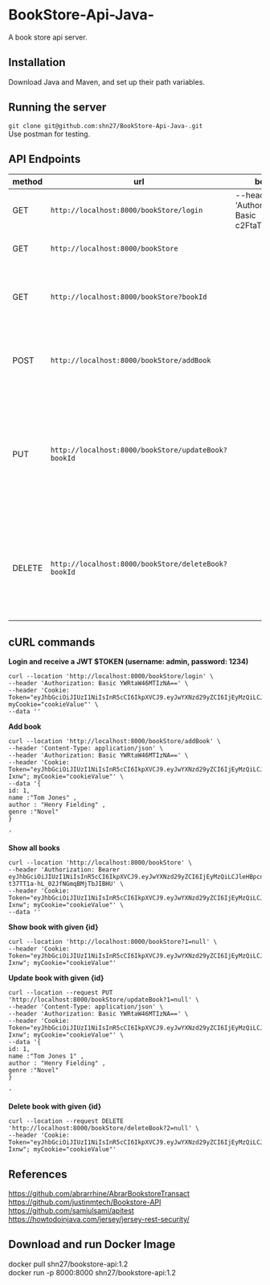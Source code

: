 # BookStore-Api-Java-
A book store api server.

**Installation**
-----------------------------------------------------------------
Download Java and Maven, and set up their path variables.

**Running the server**
-----------------------------------------------------------------
```git clone git@github.com:shn27/BookStore-Api-Java-.git``` </br>
Use postman for testing.


**API Endpoints**
-----------------------------------------------------------------
|method|url|body|action
|-----|----|---|---|
|GET| `http://localhost:8000/bookStore/login` | --header 'Authorization: Basic c2FtaToxMjM0' | returns a JWT token $TOKEN|
|GET| `http://localhost:8000/bookStore` |   | returns all the books.|
|GET| `http://localhost:8000/bookStore?bookId` |   | return a single book where Id = bookId.|
|POST| `http://localhost:8000/bookStore/addBook` |   | Add the book. Return the addded book.|
|PUT| `http://localhost:8000/bookStore/updateBook?bookId` |   | Update the book the book if bookId is present. Return the updated book.|
|DELETE| `http://localhost:8000/bookStore/deleteBook?bookId` |   | Delete the book the book if bookId is present. Return void.|

**cURL commands**
-----------------------------------------------------------------
**Login and receive a JWT $TOKEN (username: admin, password: 1234)**
```
curl --location 'http://localhost:8000/bookStore/login' \
--header 'Authorization: Basic YWRtaW46MTIzNA==' \
--header 'Cookie: Token="eyJhbGciOiJIUzI1NiIsInR5cCI6IkpXVCJ9.eyJwYXNzd29yZCI6IjEyMzQiLCJleHBpcnlfdGltZSI6MTcwMDA1MTcyMywidXNlcm5hbWUiOiJhZG1pbiJ9.GMfloFmkCpvi7zYoyzZkD0ycMQNrNEj7j6UQsBGL5O4"; myCookie="cookieValue"' \
--data ''
```
**Add book**
```
curl --location 'http://localhost:8000/bookStore/addBook' \
--header 'Content-Type: application/json' \
--header 'Authorization: Basic YWRtaW46MTIzNA==' \
--header 'Cookie: Token="eyJhbGciOiJIUzI1NiIsInR5cCI6IkpXVCJ9.eyJwYXNzd29yZCI6IjEyMzQiLCJleHBpcnlfdGltZSI6MTcwMDA1MjcyNiwidXNlcm5hbWUiOiJhZG1pbiJ9.SQMrL0VArHh6OBrK0ufeXKSG8WwrJmSqvV_7s4-Ixnw"; myCookie="cookieValue"' \
--data '{
id: 1,
name :"Tom Jones" ,
author : "Henry Fielding" ,
genre :"Novel"
}

'
```


**Show all books**

```
curl --location 'http://localhost:8000/bookStore' \
--header 'Authorization: Bearer eyJhbGciOiJIUzI1NiIsInR5cCI6IkpXVCJ9.eyJwYXNzd29yZCI6IjEyMzQiLCJleHBpcnlfdGltZSI6MTY5OTk3MzQxNywidXNlcm5hbWUiOiJhZG1pbiJ9.gaS2JWdnzKa3N-t37TT1a-hL_02JfNGmqBMjTbJIBHU' \
--header 'Cookie: Token="eyJhbGciOiJIUzI1NiIsInR5cCI6IkpXVCJ9.eyJwYXNzd29yZCI6IjEyMzQiLCJleHBpcnlfdGltZSI6MTcwMDA1MjcyNiwidXNlcm5hbWUiOiJhZG1pbiJ9.SQMrL0VArHh6OBrK0ufeXKSG8WwrJmSqvV_7s4-Ixnw"; myCookie="cookieValue"' \
--data ''
```

**Show book with given {id}**

```
curl --location 'http://localhost:8000/bookStore?1=null' \
--header 'Cookie: Token="eyJhbGciOiJIUzI1NiIsInR5cCI6IkpXVCJ9.eyJwYXNzd29yZCI6IjEyMzQiLCJleHBpcnlfdGltZSI6MTcwMDA1MjcyNiwidXNlcm5hbWUiOiJhZG1pbiJ9.SQMrL0VArHh6OBrK0ufeXKSG8WwrJmSqvV_7s4-Ixnw"; myCookie="cookieValue"'
```

**Update book with given {id}**
```
curl --location --request PUT 'http://localhost:8000/bookStore/updateBook?1=null' \
--header 'Content-Type: application/json' \
--header 'Authorization: Basic YWRtaW46MTIzNA==' \
--header 'Cookie: Token="eyJhbGciOiJIUzI1NiIsInR5cCI6IkpXVCJ9.eyJwYXNzd29yZCI6IjEyMzQiLCJleHBpcnlfdGltZSI6MTcwMDA1MjcyNiwidXNlcm5hbWUiOiJhZG1pbiJ9.SQMrL0VArHh6OBrK0ufeXKSG8WwrJmSqvV_7s4-Ixnw"; myCookie="cookieValue"' \
--data '{
id: 1,
name :"Tom Jones 1" ,
author : "Henry Fielding" ,
genre :"Novel"
}

'
```
**Delete book with given {id}**
```
curl --location --request DELETE 'http://localhost:8000/bookStore/deleteBook?2=null' \
--header 'Cookie: Token="eyJhbGciOiJIUzI1NiIsInR5cCI6IkpXVCJ9.eyJwYXNzd29yZCI6IjEyMzQiLCJleHBpcnlfdGltZSI6MTcwMDA1MjcyNiwidXNlcm5hbWUiOiJhZG1pbiJ9.SQMrL0VArHh6OBrK0ufeXKSG8WwrJmSqvV_7s4-Ixnw"; myCookie="cookieValue"'
```
**References**
-----------------------------------------------------------------
https://github.com/abrarrhine/AbrarBookstoreTransact </br>
https://github.com/justinmtech/Bookstore-API </br>
https://github.com/samiulsami/apitest </br>
https://howtodoinjava.com/jersey/jersey-rest-security/ </br>

**Download and run Docker Image**
-----------------------------------------------------------------
docker pull shn27/bookstore-api:1.2</br>
docker run -p 8000:8000 shn27/bookstore-api:1.2</br>



